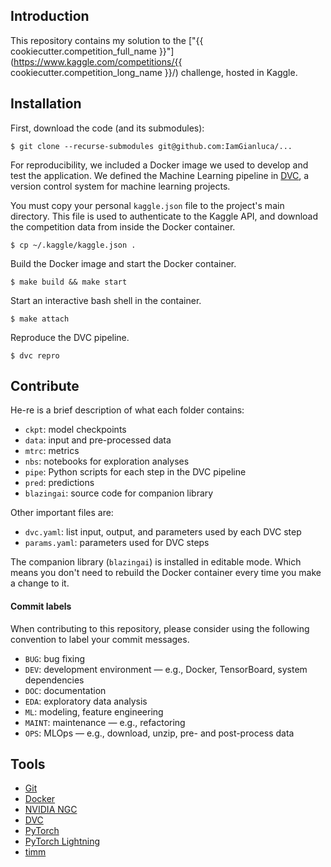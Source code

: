 ## Introduction

This repository contains my solution to the ["{{ cookiecutter.competition_full_name }}"](https://www.kaggle.com/competitions/{{ cookiecutter.competition_long_name }}/) challenge, hosted in Kaggle.

## Installation

First, download the code (and its submodules):

```
$ git clone --recurse-submodules git@github.com:IamGianluca/...
```

For reproducibility, we included a Docker image we used to develop and test the application. We defined the Machine Learning pipeline in [DVC](https://dvc.org/), a version control system for machine learning projects.

You must copy your personal `kaggle.json` file to the project's main directory. This file is used to authenticate to the Kaggle API, and download the competition data from inside the Docker container.

`$ cp ~/.kaggle/kaggle.json .`

Build the Docker image and start the Docker container.

`$ make build && make start`

Start an interactive bash shell in the container.

`$ make attach` 

Reproduce the DVC pipeline.

`$ dvc repro`

## Contribute

He-re is a brief description of what each folder contains:
* `ckpt`: model checkpoints
* `data`: input and pre-processed data
* `mtrc`: metrics
* `nbs`: notebooks for exploration analyses
* `pipe`: Python scripts for each step in the DVC pipeline
* `pred`: predictions
* `blazingai`: source code for companion library

Other important files are:
* `dvc.yaml`:  list input, output, and parameters used by each DVC step
* `params.yaml`: parameters used for DVC steps

The companion library (`blazingai`) is installed in editable mode. Which means you don't need to rebuild the Docker container every time you make a change to it.

#### Commit labels

When contributing to this repository, please consider using the following convention to label your commit messages.

* `BUG`: bug fixing
* `DEV`: development environment ― e.g., Docker, TensorBoard, system dependencies
* `DOC`: documentation
* `EDA`: exploratory data analysis
* `ML`: modeling, feature engineering
* `MAINT`: maintenance ― e.g., refactoring
* `OPS`: MLOps ― e.g., download, unzip, pre- and post-process data

## Tools

- [Git](https://git-scm.com/)
- [Docker](https://www.docker.com/)
- [NVIDIA NGC](https://ngc.nvidia.com/) 
- [DVC](https://github.com/iterative/dvc)
- [PyTorch](https://github.com/pytorch/pytorch)
- [PyTorch Lightning](https://github.com/PyTorchLightning/pytorch-lightning)
- [timm](https://github.com/rwightman/pytorch-image-models/tree/master/timm)
